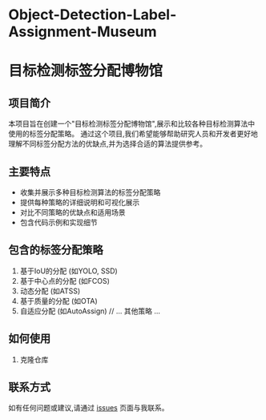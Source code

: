 # Object-Detection-Label-Assignment-Museum
# 目标检测标签分配博物馆

## 项目简介

本项目旨在创建一个"目标检测标签分配博物馆",展示和比较各种目标检测算法中使用的标签分配策略。
通过这个项目,我们希望能够帮助研究人员和开发者更好地理解不同标签分配方法的优缺点,并为选择合适的算法提供参考。

## 主要特点

- 收集并展示多种目标检测算法的标签分配策略
- 提供每种策略的详细说明和可视化展示
- 对比不同策略的优缺点和适用场景
- 包含代码示例和实现细节

## 包含的标签分配策略

1. 基于IoU的分配 (如YOLO, SSD)
2. 基于中心点的分配 (如FCOS)
3. 动态分配 (如ATSS)
4. 基于质量的分配 (如OTA)
5. 自适应分配 (如AutoAssign)
// ... 其他策略 ...

## 如何使用

1. 克隆仓库



## 联系方式

如有任何问题或建议,请通过 [issues](https://github.com/yourusername/Object-Detection-Label-Assignment-Museum/issues) 页面与我联系。
